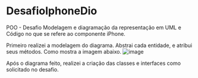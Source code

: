 # DesafioIphoneDio
POO - Desafio
Modelagem e diagramação da representação em UML e Código no que se refere ao componente iPhone.

Primeiro realizei a modelagem do diagrama.
Abstrai cada entidade, e atribui seus métodos.
Como mostra a imagem abaixo.
![image](https://github.com/JacksonRoque98/DesafioIphoneDio/assets/97975656/e62d9827-f061-40ec-bb0e-84c8b41dedf5)

Após o diagrama feito, realizei a criação das classes e interfaces como solicitado no desafio.
